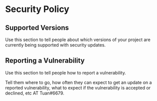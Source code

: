 # Security Policy

## Supported Versions

Use this section to tell people about which versions of your project are
currently being supported with security updates.


## Reporting a Vulnerability

Use this section to tell people how to report a vulnerability.

Tell them where to go, how often they can expect to get an update on a
reported vulnerability, what to expect if the vulnerability is accepted or
declined, etc AT Tuan#6679.
